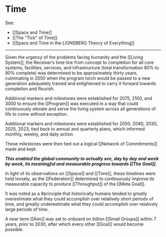 # Time

See: 
- [[Space and Time]] 
- [[The "Tick" of Time]]  
- [[Space and Time in the LIONSBERG Theory of Everything]]  


___

Given the urgency of the problems facing humanity and the [[Living System]], the Receiver’s time line from concept to completion for all core systems, facilities, services, and infrastructure (total transformation 80% to 90% complete) was determined to be approximately thirty years, culminating in 2050 when the program torch would be passed to a new generation adequately trained and enlightened to carry it forward towards completion and flourish.

Additional markers and milestones were established for 2075, 2100, and 3000 to ensure the [[Program]] was executed in a way that could continuously elevate and serve the living system across all generations of life to come without exception.

Additional markers and milestones were established for 2050, 2040, 2030, 2025, 2023, tied back to annual and quarterly plans, which informed monthly, weekly, and daily action.

These milestones were then tied out a logical [[Network of Commitments]] made and kept. 

**_This enabled the global community to actually see, day by day and week by week, its meaningful and measurable progress towards [[The Goal]]_**.

In light of its observations on [[Space]] and [[Time]], these timelines were held loosely, as the [[Federation]] determined to continuously improve its measurable capacity to produce [[Throughput]] of the [[Meta Goal]]. 

It was noted as a #principle that historically humans tended to greatly overestimate what they could accomplish over relatively short periods of time, and greatly underestimate what they could accomplish over relatively large periods of time. 

A near term [[Aim]] was set to onboard on billion [[Small Groups]] within 7 years, prior to 2030, after which every other [[Goal]] would become possible. 
